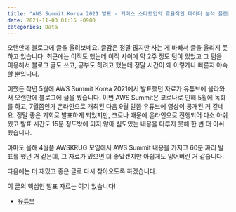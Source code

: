 ```yaml
---
title: "AWS Summit Korea 2021 발표 - 커머스 스타트업의 효율적인 데이터 분석 플랫폼 구축기"
date: 2021-11-03 01:15 +0900
categories: Data
---
```


오랜만에 블로그에 글을 올려보네요. 글감은 정말 많지만 사는 게 바빠서 글을 올리지 못하고 있습니다. 최근에는 이직도 했는데 이직 사이에 약 2주 정도 텀이 있었고
그 텀을 이용해서 블로그 글도 쓰고, 공부도 하려고 했는데 정말 시간이 왜 이렇게나 빠른지 야속할 뿐입니다.  

어쨌든 작년 5월에 AWS Summit Korea 2021에서 발표했던 자료가 유튜브에 올라와서 오랜만에 블로그에 글을 썼습니다. 이번 AWS Summit은 코로나로 인해 5월에
녹화를 하고, 7월쯤인가 온라인으로 개최된 다음 9월 말쯤 유튜브에 영상이 공개된 거 같네요. 정말 좋은 기회로 발표하게 되었지만, 코로나 때문에 온라인으로 진행되어 다소
아쉬웠고 발표 시간도 15분 정도밖에 되지 않아 심도있는 내용을 다루지 못해 한 번 더 아쉬웠습니다.  

아마도 올해 4월쯤 AWSKRUG 모임에서 AWS Summit 내용을 가지고 60분 짜리 발표를 했던 거 같은데, 그 자료가 있으면 더 좋았겠지만 아쉽게도 잃어버린 거 같습니다.  

다음에는 더 재밌고 좋은 글로 다시 찾아오도록 하겠습니다.

이 글의 핵심인 발표 자료는 여기 있습니다!
  - [유튜브](https://www.youtube.com/watch?v=j7O9RZDsacY&list=PLORxAVAC5fUW7yw8e0olxjf11Qv010Jz-&index=51&ab_channel=AmazonWebServicesKorea)
